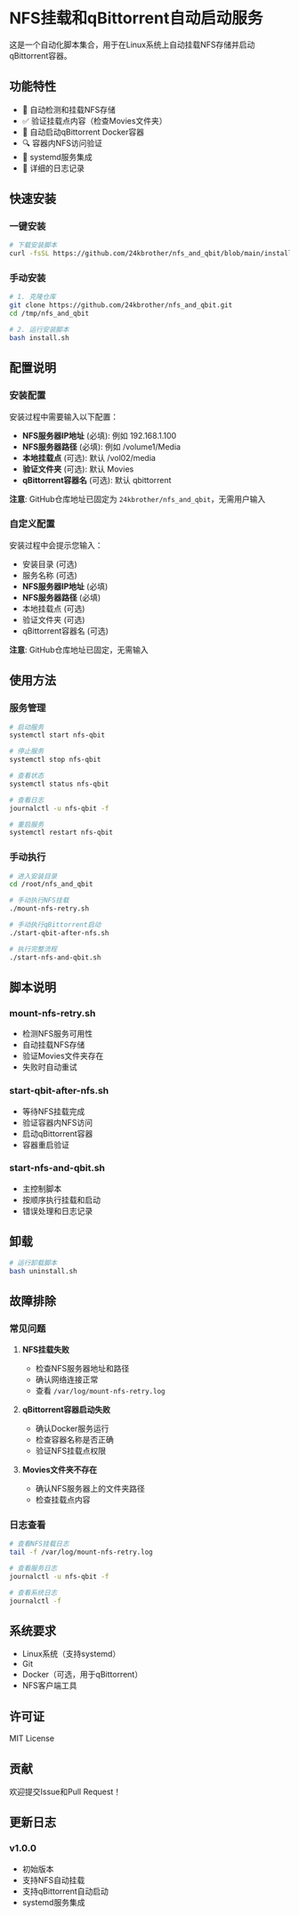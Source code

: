 # NFS挂载和qBittorrent自动启动服务

这是一个自动化脚本集合，用于在Linux系统上自动挂载NFS存储并启动qBittorrent容器。

## 功能特性

- 🔄 自动检测和挂载NFS存储
- ✅ 验证挂载点内容（检查Movies文件夹）
- 🐳 自动启动qBittorrent Docker容器
- 🔍 容器内NFS访问验证
- 🚀 systemd服务集成
- 📝 详细的日志记录

## 快速安装

### 一键安装

```bash
# 下载安装脚本
curl -fsSL https://github.com/24kbrother/nfs_and_qbit/blob/main/install.sh | bash
```

### 手动安装

```bash
# 1. 克隆仓库
git clone https://github.com/24kbrother/nfs_and_qbit.git
cd /tmp/nfs_and_qbit

# 2. 运行安装脚本
bash install.sh
```

## 配置说明

### 安装配置

安装过程中需要输入以下配置：

- **NFS服务器IP地址** (必填): 例如 192.168.1.100
- **NFS服务器路径** (必填): 例如 /volume1/Media
- **本地挂载点** (可选): 默认 /vol02/media
- **验证文件夹** (可选): 默认 Movies
- **qBittorrent容器名** (可选): 默认 qbittorrent

**注意**: GitHub仓库地址已固定为 `24kbrother/nfs_and_qbit`，无需用户输入

### 自定义配置

安装过程中会提示您输入：
- 安装目录 (可选)
- 服务名称 (可选)
- **NFS服务器IP地址** (必填)
- **NFS服务器路径** (必填)
- 本地挂载点 (可选)
- 验证文件夹 (可选)
- qBittorrent容器名 (可选)

**注意**: GitHub仓库地址已固定，无需输入

## 使用方法

### 服务管理

```bash
# 启动服务
systemctl start nfs-qbit

# 停止服务
systemctl stop nfs-qbit

# 查看状态
systemctl status nfs-qbit

# 查看日志
journalctl -u nfs-qbit -f

# 重启服务
systemctl restart nfs-qbit
```

### 手动执行

```bash
# 进入安装目录
cd /root/nfs_and_qbit

# 手动执行NFS挂载
./mount-nfs-retry.sh

# 手动执行qBittorrent启动
./start-qbit-after-nfs.sh

# 执行完整流程
./start-nfs-and-qbit.sh
```

## 脚本说明

### mount-nfs-retry.sh
- 检测NFS服务可用性
- 自动挂载NFS存储
- 验证Movies文件夹存在
- 失败时自动重试

### start-qbit-after-nfs.sh
- 等待NFS挂载完成
- 验证容器内NFS访问
- 启动qBittorrent容器
- 容器重启验证

### start-nfs-and-qbit.sh
- 主控制脚本
- 按顺序执行挂载和启动
- 错误处理和日志记录

## 卸载

```bash
# 运行卸载脚本
bash uninstall.sh
```

## 故障排除

### 常见问题

1. **NFS挂载失败**
   - 检查NFS服务器地址和路径
   - 确认网络连接正常
   - 查看 `/var/log/mount-nfs-retry.log`

2. **qBittorrent容器启动失败**
   - 确认Docker服务运行
   - 检查容器名称是否正确
   - 验证NFS挂载点权限

3. **Movies文件夹不存在**
   - 确认NFS服务器上的文件夹路径
   - 检查挂载点内容

### 日志查看

```bash
# 查看NFS挂载日志
tail -f /var/log/mount-nfs-retry.log

# 查看服务日志
journalctl -u nfs-qbit -f

# 查看系统日志
journalctl -f
```

## 系统要求

- Linux系统（支持systemd）
- Git
- Docker（可选，用于qBittorrent）
- NFS客户端工具

## 许可证

MIT License

## 贡献

欢迎提交Issue和Pull Request！

## 更新日志

### v1.0.0
- 初始版本
- 支持NFS自动挂载
- 支持qBittorrent自动启动
- systemd服务集成 